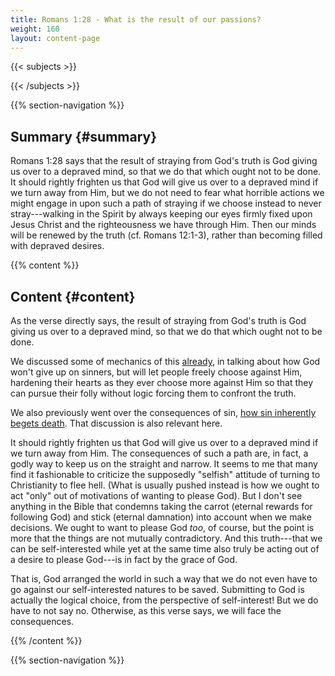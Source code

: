 ```yaml
---
title: Romans 1:28 - What is the result of our passions?
weight: 160
layout: content-page
---
```


{{< subjects >}}

{{< /subjects >}}

{{% section-navigation %}}

<!-- ## Video {#video}

{{% video
src=""

playlist=""

video=""

audio=""

slides="https://bibledocs.org/slides/"
%}} -->

## Summary {#summary}

Romans 1:28 says that the result of straying from God's truth is God giving us over to a depraved mind, so that we do that which ought not to be done. It should rightly frighten us that God will give us over to a depraved mind if we turn away from Him, but we do not need to fear what horrible actions we might engage in upon such a path of straying if we choose instead to never stray---walking in the Spirit by always keeping our eyes firmly fixed upon Jesus Christ and the righteousness we have through Him. Then our minds will be renewed by the truth (cf. Romans 12:1-3), rather than becoming filled with depraved desires.

<!-- ## Timestamps {#timestamps} -->

{{% content %}}

## Content {#content}

<!-- --- -->

As the verse directly says, the result of straying from God's truth is God giving us over to a depraved mind, so that we do that which ought not to be done.

We discussed some of mechanics of this [already](/verse-by-verse-studies/romans/romans-1/romans-1-26-does-god-give-up-on-sinners), in talking about how God won't give up on sinners, but will let people freely choose against Him, hardening their hearts as they ever choose more against Him so that they can pursue their folly without logic forcing them to confront the truth.

We also previously went over the consequences of sin, [how sin inherently begets death](/verse-by-verse-studies/romans/romans-1/romans-1-27-what-exactly-does-receiving-in-themselves-the-due-penalty-for-their-error-mean/#the-penalty-for-sin-generally-death). That discussion is also relevant here.

It should rightly frighten us that God will give us over to a depraved mind if we turn away from Him. The consequences of such a path are, in fact, a godly way to keep us on the straight and narrow. It seems to me that many find it fashionable to criticize the supposedly "selfish" attitude of turning to Christianity to flee hell. (What is usually pushed instead is how we ought to act "only" out of motivations of wanting to please God). But I don't see anything in the Bible that condemns taking the carrot (eternal rewards for following God) and stick (eternal damnation) into account when we make decisions. We ought to want to please God *too*, of course, but the point is more that the things are not mutually contradictory. And this truth---that we can be self-interested while yet at the same time also truly be acting out of a desire to please God---is in fact by the grace of God.

That is, God arranged the world in such a way that we do not even have to go against our self-interested natures to be saved. Submitting to God is actually the logical choice, from the perspective of self-interest! But we do have to not say no. Otherwise, as this verse says, we will face the consequences.

{{% /content %}}


<!-- {{% transcript %}}

## Video/audio transcript {#video-audio-transcript}



{{% /transcript %}} -->

{{% section-navigation %}}
